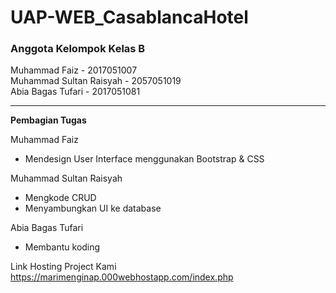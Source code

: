 # UAP-WEB_CasablancaHotel

<h3>Anggota Kelompok Kelas B</h3>

Muhammad Faiz - 2017051007 <br>
Muhammad Sultan Raisyah - 2057051019 <br>
Abia Bagas Tufari - 2017051081


<hr>

<b>Pembagian Tugas</b>

Muhammad Faiz
- Mendesign User Interface menggunakan Bootstrap & CSS

Muhammad Sultan Raisyah
- Mengkode CRUD
- Menyambungkan UI ke database

Abia Bagas Tufari
- Membantu koding

Link Hosting Project Kami
<br>
https://marimenginap.000webhostapp.com/index.php
